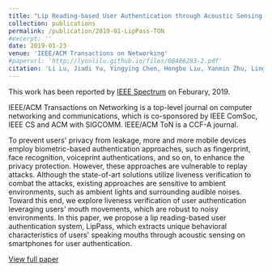 ```yaml
---
title: "Lip Reading-based User Authentication through Acoustic Sensing on Smartphones"
collection: publications
permalink: /publication/2019-01-LipPass-TON
#excerpt: ''
date: 2019-01-23
venue: 'IEEE/ACM Transactions on Networking'
#paperurl: 'http://lynnlilu.github.io/files/08486283-2.pdf'
citation: 'Li Lu, Jiadi Yu, Yingying Chen, Hongbo Liu, Yanmin Zhu, Linghe Kong, Minglu Li. (2019). &quot;Lip Reading-based User Authentication through Acoustic Sensing on Smartphones.&quot; <i>IEEE/ACM Transactions on Networking</i>. 27(1)'
---
```


This work has been reported by [IEEE Spectrum](https://spectrum.ieee.org/tech-talk/consumer-electronics/gadgets/this-new-approach-for-user-identification-allows-phones-to-read-your-lips) on Feburary, 2019.

IEEE/ACM Transactions on Networking is a top-level journal on computer networking and communications, which is co-sponsored by IEEE ComSoc, IEEE CS and ACM with SIGCOMM. IEEE/ACM ToN is a CCF-A journal.

To prevent users' privacy from leakage, more and more mobile devices employ biometric-based authentication approaches, such as fingerprint, face recognition, voiceprint authentications, and so on, to enhance the privacy protection. However, these approaches are vulnerable to replay attacks. Although the state-of-art solutions utilize liveness verification to combat the attacks, existing approaches are sensitive to ambient environments, such as ambient lights and surrounding audible noises. Toward this end, we explore liveness verification of user authentication leveraging users' mouth movements, which are robust to noisy environments. In this paper, we propose a lip reading-based user authentication system, LipPass, which extracts unique behavioral characteristics of users' speaking mouths through acoustic sensing on smartphones for user authentication. 


[View full paper](https://ieeexplore.ieee.org/document/8624590)


